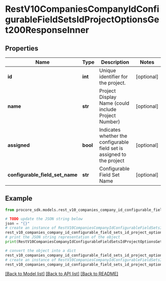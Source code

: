 # RestV10CompaniesCompanyIdConfigurableFieldSetsIdProjectOptionsGet200ResponseInner


## Properties

Name | Type | Description | Notes
------------ | ------------- | ------------- | -------------
**id** | **int** | Unique identifier for the project. | [optional] 
**name** | **str** | Project Display Name (could include Project Number) | [optional] 
**assigned** | **bool** | Indicates whether the configurable field set is assigned to the project | [optional] 
**configurable_field_set_name** | **str** | Configurable Field Set Name | [optional] 

## Example

```python
from procore_sdk.models.rest_v10_companies_company_id_configurable_field_sets_id_project_options_get200_response_inner import RestV10CompaniesCompanyIdConfigurableFieldSetsIdProjectOptionsGet200ResponseInner

# TODO update the JSON string below
json = "{}"
# create an instance of RestV10CompaniesCompanyIdConfigurableFieldSetsIdProjectOptionsGet200ResponseInner from a JSON string
rest_v10_companies_company_id_configurable_field_sets_id_project_options_get200_response_inner_instance = RestV10CompaniesCompanyIdConfigurableFieldSetsIdProjectOptionsGet200ResponseInner.from_json(json)
# print the JSON string representation of the object
print(RestV10CompaniesCompanyIdConfigurableFieldSetsIdProjectOptionsGet200ResponseInner.to_json())

# convert the object into a dict
rest_v10_companies_company_id_configurable_field_sets_id_project_options_get200_response_inner_dict = rest_v10_companies_company_id_configurable_field_sets_id_project_options_get200_response_inner_instance.to_dict()
# create an instance of RestV10CompaniesCompanyIdConfigurableFieldSetsIdProjectOptionsGet200ResponseInner from a dict
rest_v10_companies_company_id_configurable_field_sets_id_project_options_get200_response_inner_from_dict = RestV10CompaniesCompanyIdConfigurableFieldSetsIdProjectOptionsGet200ResponseInner.from_dict(rest_v10_companies_company_id_configurable_field_sets_id_project_options_get200_response_inner_dict)
```
[[Back to Model list]](../README.md#documentation-for-models) [[Back to API list]](../README.md#documentation-for-api-endpoints) [[Back to README]](../README.md)


